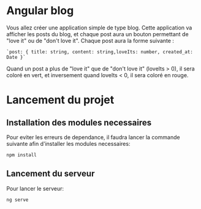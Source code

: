 # Angular blog

Vous allez créer une application simple de type blog. Cette application va afficher les posts du blog, et chaque post aura un bouton permettant de "love it" ou de "don't love it". Chaque post aura la forme suivante :

    `post: { title: string, content: string,loveIts: number, created_at: Date }`

Quand un post a plus de "love it" que de "don't love it" (loveIts > 0), il sera coloré en vert, et inversement quand loveIts < 0, il sera coloré en rouge.

# Lancement du projet

## Installation des modules necessaires

Pour eviter les erreurs de dependance, il faudra lancer la commande suivante afin d'installer les modules necessaires:

    npm install

## Lancement du serveur

Pour lancer le serveur:

    ng serve